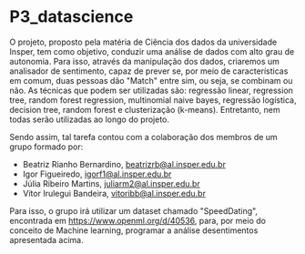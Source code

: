 # P3_datascience
O projeto, proposto pela matéria de Ciência dos dados da universidade Insper, tem como objetivo, conduzir uma análise de dados com alto grau de autonomia. Para isso, através da manipulação dos dados, criaremos um analisador de sentimento, capaz de prever se, por meio de características em comum, duas pessoas dão "Match" entre sim, ou seja, se combinam ou não.
As técnicas que podem ser utilizadas são: regressão linear, regression tree, random forest regression, multinomial naive bayes, regressão logística, decision tree, random forest e clusterização (k-means). Entretanto, nem todas serão utilizadas ao longo do projeto.

Sendo assim, tal tarefa contou com a colaboração dos membros de um grupo formado por:
- Beatriz Rianho Bernardino, beatrizrb@al.insper.edu.br
- Igor Figueiredo, igorf1@al.insper.edu.br
- Júlia Ribeiro Martins, juliarm2@al.insper.edu.br
- Vítor Irulegui Bandeira, vitoribb@al.insper.edu.br

Para isso, o grupo irá utilizar um dataset chamado "SpeedDating", encontrada em https://www.openml.org/d/40536, para, por meio do conceito de Machine learning, programar a análise desentimentos apresentada acima.
